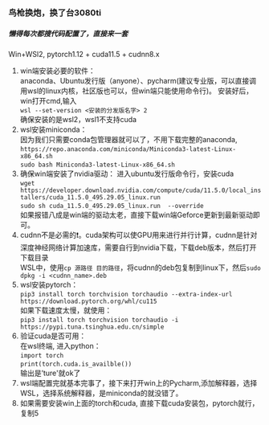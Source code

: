 ###  鸟枪换炮，换了台3080ti
#####  懒得每次都搜代码配置了，直接来一套  
Win+WSl2, pytorch1.12 + cuda11.5 + cudnn8.x  
1. win端安装必要的软件：  
anaconda、Ubuntu发行版（anyone）、pycharm(建议专业版，可以直接调用wsl的linux内核，社区版也可以，但win端只能使用命令行)。 安装好后，win打开cmd,输入  
`wsl --set-version <安装的分发版名字> 2`  
确保安装的是wsl2，wsl1不支持cuda
2. wsl安装miniconda：  
因为我们只需要conda包管理器就可以了，不用下载完整的anaconda,  
`https://repo.anaconda.com/miniconda/Miniconda3-latest-Linux-x86_64.sh`  
`sudo bash Miniconda3-latest-Linux-x86_64.sh`
3. 确保win端安装了nvidia驱动：
进入ubuntu发行版命令行，安装cuda  
`wget https://developer.download.nvidia.com/compute/cuda/11.5.0/local_installers/cuda_11.5.0_495.29.05_linux.run`  
`sudo sh cuda_11.5.0_495.29.05_linux.run  --override`  
如果报错八成是win端的驱动太老，直接下载win端Geforce更新到最新驱动即可。
4. cudnn不是必需的❗。cuda架构可以使GPU用来进行并行计算，cudnn是针对深度神经网络计算加速库，需要自行到nvidia下载，下载deb版本，然后打开下载目录  
WSL中，使用`cp 源路径 目的路径`，将cudnn的deb包复制到linux下，然后`sudo dpkg -i <cudnn_name>.deb`
5. wsl安装pytorch：  
`pip3 install torch torchvision torchaudio --extra-index-url https://download.pytorch.org/whl/cu115`  
如果下载速度太慢，就使用：  
`pip3 install torch torchvision torchaudio -i https://pypi.tuna.tsinghua.edu.cn/simple`
5. 验证cuda是否可用：  
在wsl终端, 进入python：  
`import torch`  
`print(torch.cuda.is_availble())`  
输出是’ture'就ok了
6. wsl端配置完就基本完事了，接下来打开win上的Pycharm,添加解释器，选择WSL，选择系统解释器，是miniconda的就没错了。
7. 如果需要安装win上面的torch和cuda, 直接下载cuda安装包，pytorch就行，复制5